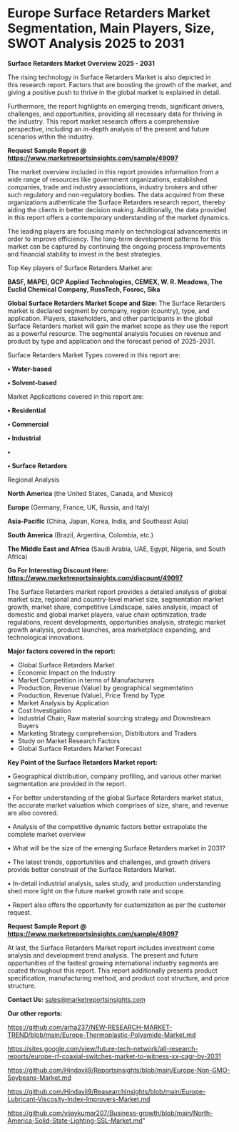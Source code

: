 # Europe Surface Retarders Market Segmentation, Main Players, Size, SWOT Analysis 2025 to 2031

<Strong> Surface Retarders Market Overview 2025 - 2031</strong>

The rising technology in Surface Retarders Market is also depicted in this research report. Factors that are boosting the growth of the market, and giving a positive push to thrive in the global market is explained in detail.

Furthermore, the report highlights on emerging trends, significant drivers, challenges, and opportunities, providing all necessary data for thriving in the industry. This report market research offers a comprehensive perspective, including an in-depth analysis of the present and future scenarios within the industry.

<strong>Request Sample Report @ <a href=https://www.marketreportsinsights.com/sample/49097>https://www.marketreportsinsights.com/sample/49097</a></strong>

The market overview included in this report provides information from a wide range of resources like government organizations, established companies, trade and industry associations, industry brokers and other such regulatory and non-regulatory bodies. The data acquired from these organizations authenticate the Surface Retarders research report, thereby aiding the clients in better decision making. Additionally, the data provided in this report offers a contemporary understanding of the market dynamics.

The leading players are focusing mainly on technological advancements in order to improve efficiency. The long-term development patterns for this market can be captured by continuing the ongoing process improvements and financial stability to invest in the best strategies.

Top Key players of Surface Retarders Market are:

<strong>BASF, MAPEI, GCP Applied Technologies, CEMEX, W. R. Meadows, The Euclid Chemical Company, RussTech, Fosroc, Sika</strong>

<strong><b>Global Surface Retarders Market Scope and Size:</b></strong>
The Surface Retarders market is declared segment by company, region (country), type, and application. Players, stakeholders, and other participants in the global Surface Retarders market will gain the market scope as they use the report as a powerful resource. The segmental analysis focuses on revenue and product by type and application and the forecast period of 2025-2031.

Surface Retarders Market Types covered in this report are:

<strong>•  Water-based

•  Solvent-based</strong>

Market Applications covered in this report are:

<strong>•  Residential

•  Commercial

•  Industrial

•  

•  Surface Retarders</strong> 

Regional Analysis

<strong>North America</strong> (the United States, Canada, and Mexico)

<strong>Europe</strong> (Germany, France, UK, Russia, and Italy)

<strong>Asia-Pacific</strong> (China, Japan, Korea, India, and Southeast Asia)

<strong>South America</strong> (Brazil, Argentina, Colombia, etc.)

<strong>The Middle East and Africa</strong> (Saudi Arabia, UAE, Egypt, Nigeria, and South Africa)

<strong>Go For Interesting Discount Here: <a href=https://www.marketreportsinsights.com/discount/49097>https://www.marketreportsinsights.com/discount/49097</a></strong>

The Surface Retarders market report provides a detailed analysis of global market size, regional and country-level market size, segmentation market growth, market share, competitive Landscape, sales analysis, impact of domestic and global market players, value chain optimization, trade regulations, recent developments, opportunities analysis, strategic market growth analysis, product launches, area marketplace expanding, and technological innovations.

<strong><b>Major factors covered in the report:</b></strong>
<ul>
  <li>Global Surface Retarders Market </li>
  <li>Economic Impact on the Industry</li>
  <li>Market Competition in terms of Manufacturers</li>
  <li>Production, Revenue (Value) by geographical segmentation</li>
  <li>Production, Revenue (Value), Price Trend by Type</li>
  <li>Market Analysis by Application</li>
  <li>Cost Investigation</li>
  <li>Industrial Chain, Raw material sourcing strategy and Downstream Buyers</li>
  <li>Marketing Strategy comprehension, Distributors and Traders</li>
  <li>Study on Market Research Factors</li>
  <li>Global Surface Retarders Market Forecast</li>
</ul>

<strong><b>Key Point of the Surface Retarders Market report:</b></strong>

• Geographical distribution, company profiling, and various other market segmentation are provided in the report.

• For better understanding of the global Surface Retarders market status, the accurate market valuation which comprises of size, share, and revenue are also covered.

• Analysis of the competitive dynamic factors better extrapolate the complete market overview

• What will be the size of the emerging Surface Retarders market in 2031?

• The latest trends, opportunities and challenges, and growth drivers provide better construal of the Surface Retarders Market.

• In-detail industrial analysis, sales study, and production understanding shed more light on the future market growth rate and scope.

• Report also offers the opportunity for customization as per the customer request.

<strong>Request Sample Report @ <a href=https://www.marketreportsinsights.com/sample/49097>https://www.marketreportsinsights.com/sample/49097</a></strong>

At last, the Surface Retarders Market report includes investment come analysis and development trend analysis. The present and future opportunities of the fastest growing international industry segments are coated throughout this report. This report additionally presents product specification, manufacturing method, and product cost structure, and price structure.

<strong>Contact Us:</strong>
sales@marketreportsinsights.com

<strong>Our other reports:</strong>

<a href=https://github.com/arha237/NEW-RESEARCH-MARKET-TREND/blob/main/Europe-Thermoplastic-Polyamide-Market.md>https://github.com/arha237/NEW-RESEARCH-MARKET-TREND/blob/main/Europe-Thermoplastic-Polyamide-Market.md</a>

<a href=https://sites.google.com/view/future-tech-network/all-research-reports/europe-rf-coaxial-switches-market-to-witness-xx-cagr-by-2031>https://sites.google.com/view/future-tech-network/all-research-reports/europe-rf-coaxial-switches-market-to-witness-xx-cagr-by-2031</a>

<a href=https://github.com/Hindavii9/Reportsinsights/blob/main/Europe-Non-GMO-Soybeans-Market.md>https://github.com/Hindavii9/Reportsinsights/blob/main/Europe-Non-GMO-Soybeans-Market.md</a>

<a href=https://github.com/Hindavii9/ReasearchInsights/blob/main/Europe-Lubricant-Viscosity-Index-Improvers-Market.md>https://github.com/Hindavii9/ReasearchInsights/blob/main/Europe-Lubricant-Viscosity-Index-Improvers-Market.md</a>

<a href=https://github.com/vijaykumar207/Business-growth/blob/main/North-America-Solid-State-Lighting-SSL-Market.md>https://github.com/vijaykumar207/Business-growth/blob/main/North-America-Solid-State-Lighting-SSL-Market.md</a>"
